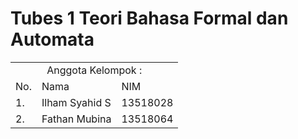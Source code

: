 # Tubes 1 Teori Bahasa Formal dan Automata

<table>
    <tr>
        <td colspan=3 align="center">Anggota Kelompok :</td>
    </tr>
    <tr>
        <td>No.</td>
        <td>Nama</td>
        <td>NIM</td>
    <tr>
        <td>1.</td>
        <td>Ilham Syahid S</td>
        <td>13518028</td>
    </tr>
    <tr>
        <td>2.</td>
        <td>Fathan Mubina</td>
        <td>13518064</td>
    </tr>
</table>